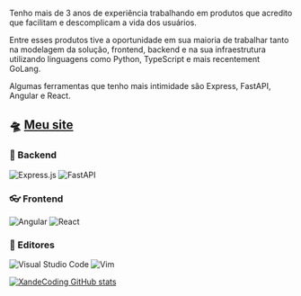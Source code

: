 Tenho mais de 3 anos de experiência trabalhando em produtos que acredito que facilitam e descomplicam a vida dos usuários.

Entre esses produtos tive a oportunidade em sua maioria de trabalhar tanto na modelagem da solução, frontend, backend e na sua infraestrutura utilizando linguagens como Python, TypeScript e mais recentement GoLang.

Algumas ferramentas que tenho mais intimidade são Express, FastAPI, Angular e React.


## 🛸 [Meu site](https://xande.dev.br/)



### :floppy_disk: Backend
![Express.js](https://img.shields.io/badge/express.js-%23404d59.svg?style=for-the-badge&logo=express&logoColor=%2361DAFB)
![FastAPI](https://img.shields.io/badge/FastAPI-005571?style=for-the-badge&logo=fastapi)

### :eyeglasses: Frontend
![Angular](https://img.shields.io/badge/angular-%23DD0031.svg?style=for-the-badge&logo=angular&logoColor=white)
![React](https://img.shields.io/badge/react-%2320232a.svg?style=for-the-badge&logo=react&logoColor=%2361DAFB)

### :book: Editores
![Visual Studio Code](https://img.shields.io/badge/Visual%20Studio%20Code-0078d7.svg?style=for-the-badge&logo=visual-studio-code&logoColor=white)
![Vim](https://img.shields.io/badge/VIM-%2311AB00.svg?style=for-the-badge&logo=vim&logoColor=white)


[![XandeCoding GitHub stats](https://github-readme-stats.vercel.app/api?username=XandeCoding)](https://github.com/anuraghazra/github-readme-stats)
